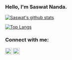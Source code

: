 ### Hello, I'm Saswat Nanda.

[![Saswat's github stats](https://github-readme-stats.vercel.app/api?username=saswat01&show_icons=true&theme=graywhite)](https://github.com/saswat01/github-readme-stats)

[![Top Langs](https://github-readme-stats.vercel.app/api/top-langs/?username=saswat01)](https://github.com/saswat01/github-readme-stats)

### Connect with me:

[<img align="left" alt="saswat01 | Twitter" width="22px" src="https://cdn.jsdelivr.net/npm/simple-icons@v3/icons/twitter.svg" />][twitter]
[<img align="left" alt="saswat01 | LinkedIn" width="22px" src="https://cdn.jsdelivr.net/npm/simple-icons@v3/icons/linkedin.svg" />][linkedin]


[twitter]: https://twitter.com/sass_nanda
[linkedin]: https://www.linkedin.com/in/saswat-nanda-2597a5135/

